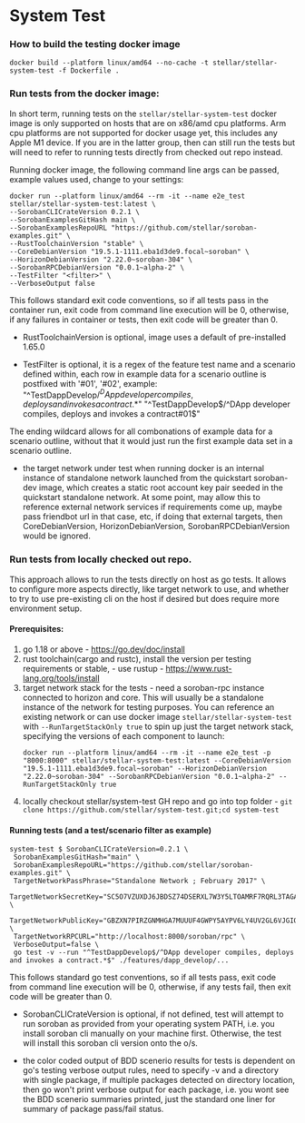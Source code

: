 # System Test

### How to build the testing docker image
`docker build --platform linux/amd64 --no-cache -t stellar/stellar-system-test -f Dockerfile .`

### Run tests from the docker image:
In short term, running tests on the `stellar/stellar-system-test` docker image is only supported on hosts that are on x86/amd cpu platforms. Arm cpu platforms are not supported for docker usage yet, this includes any Apple M1 device. If you are in the latter group, then can still run the tests but will need to refer to running tests directly from checked out repo instead.

Running docker image, the following command line args can be passed, example values used, change to your settings:
```
docker run --platform linux/amd64 --rm -it --name e2e_test stellar/stellar-system-test:latest \
--SorobanCLICrateVersion 0.2.1 \
--SorobanExamplesGitHash main \
--SorobanExamplesRepoURL "https://github.com/stellar/soroban-examples.git" \
--RustToolchainVersion "stable" \
--CoreDebianVersion "19.5.1-1111.eba1d3de9.focal~soroban" \
--HorizonDebianVersion "2.22.0~soroban-304" \
--SorobanRPCDebianVersion "0.0.1~alpha-2" \
--TestFilter "<filter>" \
--VerboseOutput false 
```

This follows standard exit code conventions, so if all tests pass in the container run, exit code from command line execution will be 0, otherwise, if any failures in container or tests, then exit code will be greater than 0.

* RustToolchainVersion is optional, image uses a default of pre-installed 1.65.0 

* TestFilter is optional, it is a regex of the feature test name and a scenario defined within, each row in example data for a scenario outline is postfixed with '#01', '#02', example:
"^TestDappDevelop$/^DApp developer compiles, deploys and invokes a contract.*$"
"^TestDappDevelop$/^DApp developer compiles, deploys and invokes a contract#01$"

The ending wildcard allows for all combonations of example data for a scenario outline, without that it would just run the first example data set in a scenario outline.

* the target network under test when running docker is an internal instance of standalone network launched from the quickstart soroban-dev image, which creates a static root account key pair seeded in the quickstart standalone network. At some point, may allow this to reference external network services if requirements come up, maybe pass friendbot url in that case, etc, if doing that external targets, then CoreDebianVersion, HorizonDebianVersion, SorobanRPCDebianVersion would be ignored. 

### Run tests from locally checked out repo.
This approach allows to run the tests directly on host as go tests. It allows to configure more aspects directly, like target network to use, and whether to try to use pre-existing cli on the host if desired but does require more environment setup.

#### Prerequisites:

 1. go 1.18 or above - https://go.dev/doc/install
 2. rust toolchain(cargo and rustc), install the version per testing requirements or stable, - use rustup - https://www.rust-lang.org/tools/install 
 3. target network stack for the tests - need a soroban-rpc instance connected to horizon and core. This will usually be a standalone instance of the network for testing purposes. You can reference an existing network or can use docker image `stellar/stellar-system-test` with `--RunTargetStackOnly true` to spin up just the target network stack, specifying the versions of each component to launch:
     ```
     docker run --platform linux/amd64 --rm -it --name e2e_test -p "8000:8000" stellar/stellar-system-test:latest --CoreDebianVersion "19.5.1-1111.eba1d3de9.focal~soroban" --HorizonDebianVersion "2.22.0~soroban-304" --SorobanRPCDebianVersion "0.0.1~alpha-2" --RunTargetStackOnly true
     ```
 4. locally checkout stellar/system-test GH repo and go into top folder - `git clone https://github.com/stellar/system-test.git;cd system-test`

#### Running tests (and a test/scenario filter as example)
```
system-test $ SorobanCLICrateVersion=0.2.1 \
 SorobanExamplesGitHash="main" \
 SorobanExamplesRepoURL="https://github.com/stellar/soroban-examples.git" \
 TargetNetworkPassPhrase="Standalone Network ; February 2017" \
 TargetNetworkSecretKey="SC5O7VZUXDJ6JBDSZ74DSERXL7W3Y5LTOAMRF7RQRL3TAGAPS7LUVG3L" \
 TargetNetworkPublicKey="GBZXN7PIRZGNMHGA7MUUUF4GWPY5AYPV6LY4UV2GL6VJGIQRXFDNMADI" \
 TargetNetworkRPCURL="http://localhost:8000/soroban/rpc" \
 VerboseOutput=false \
 go test -v --run "^TestDappDevelop$/^DApp developer compiles, deploys and invokes a contract.*$" ./features/dapp_develop/...
```

This follows standard go test conventions, so if all tests pass, exit code from command line execution will be 0, otherwise, if any tests fail, then exit code will be greater than 0.

* SorobanCLICrateVersion is optional, if not defined, test will attempt to run soroban as provided from your operating system PATH, i.e. you install soroban cli manually on your machine first. Otherwise, the test will install this soroban cli version onto the o/s.

* the color coded output of BDD scenerio results for tests is dependent on go's testing verbose output rules, need to specify -v and a directory with single package, if multiple packages detected on directory location, then go won't print verbose output for each package, i.e. you wont see the BDD scenerio summaries printed, just the standard one liner for summary of package pass/fail status.

